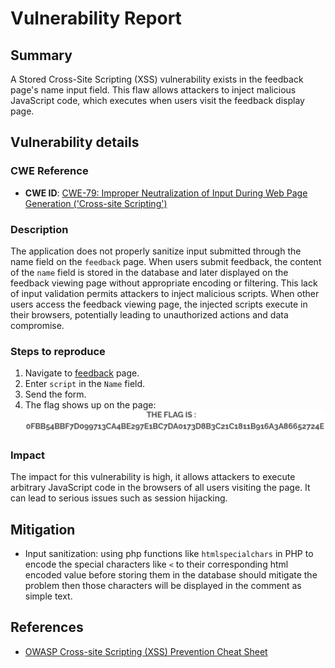 # Vulnerability Report

## Summary

A Stored Cross-Site Scripting (XSS) vulnerability exists in the feedback page's name input field. This flaw allows attackers to inject malicious JavaScript code, which executes when users visit the feedback display page.

## Vulnerability details

### CWE Reference

- **CWE ID**: [CWE-79: Improper Neutralization of Input During Web Page Generation ('Cross-site Scripting')](https://cwe.mitre.org/data/definitions/79.html)

### Description

The application does not properly sanitize input submitted through the name field on the `feedback` page. When users submit feedback, the content of the `name` field is stored in the database and later displayed on the feedback viewing page without appropriate encoding or filtering. This lack of input validation permits attackers to inject malicious scripts. When other users access the feedback viewing page, the injected scripts execute in their browsers, potentially leading to unauthorized actions and data compromise.

### Steps to reproduce

1. Navigate to [feedback](http://darkly/index.php?page=feedback) page.
2. Enter `script` in the `Name` field.
3. Send the form.
3. The flag shows up on the page: 
![Flag](img/flag.png)

### Impact
The impact for this vulnerability is high, it allows attackers to execute arbitrary JavaScript code in the browsers of all users visiting the page. It can lead to serious issues such as session hijacking.

## Mitigation
- Input sanitization: using php functions like `htmlspecialchars` in PHP to encode the special characters like `<` to their corresponding html encoded value before storing them in the database should mitigate the problem then those characters will be displayed in the comment as simple text.

## References
- [OWASP Cross-site Scripting (XSS) Prevention Cheat Sheet](https://cheatsheetseries.owasp.org/cheatsheets/Cross_Site_Scripting_Prevention_Cheat_Sheet.html)
